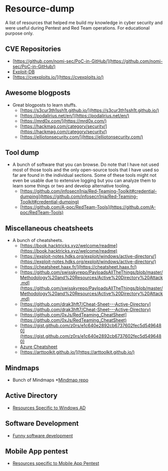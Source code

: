 # Resource-dump
A list of resources that helped me build my knowledge in cyber security and were useful during Pentest and Red Team operations. For educational purpose only.

## CVE Repositories
* [https://github.com/nomi-sec/PoC-in-GitHub/](https://github.com/nomi-sec/PoC-in-GitHub/)
* [Exploit-DB](https://www.exploit-db.com/)
* [https://cvexploits.io/](https://cvexploits.io/)

## Awesome blogposts
* Great blogposts to learn stuffs.
    * [https://s3cur3th1ssh1t.github.io/](https://s3cur3th1ssh1t.github.io/)
    * [https://podalirius.net/en/](https://podalirius.net/en/)
    * [https://mrd0x.com/](https://mrd0x.com/)
    * [https://hackmag.com/category/security/](https://hackmag.com/category/security/)
    * [https://elliotonsecurity.com/](https://elliotonsecurity.com/)

## Tool dump
* A bunch of software that you can browse. Do note that I have not used most of those tools and the only open-source tools that I have used so far are found in the individual sections. Some of these tools might not even be usable due to extensive logging but you can analyze them to learn some things or two and develop alternative tooling.
    * [https://github.com/infosecn1nja/Red-Teaming-Toolkit#credential-dumping](https://github.com/infosecn1nja/Red-Teaming-Toolkit#credential-dumping)
    * [https://github.com/A-poc/RedTeam-Tools](https://github.com/A-poc/RedTeam-Tools)

## Miscellaneous cheatsheets
* A bunch of cheatsheets.
    * [https://book.hacktricks.xyz/welcome/readme](https://book.hacktricks.xyz/welcome/readme)
    * [https://exploit-notes.hdks.org/exploit/windows/active-directory/](https://exploit-notes.hdks.org/exploit/windows/active-directory/)
    * [https://cheatsheet.haax.fr/](https://cheatsheet.haax.fr/)
    * [https://github.com/swisskyrepo/PayloadsAllTheThings/blob/master/Methodology%20and%20Resources/Active%20Directory%20Attack.md](https://github.com/swisskyrepo/PayloadsAllTheThings/blob/master/Methodology%20and%20Resources/Active%20Directory%20Attack.md)
    * [https://github.com/drak3hft7/Cheat-Sheet---Active-Directory](https://github.com/drak3hft7/Cheat-Sheet---Active-Directory)
    * [https://github.com/0xJs/RedTeaming_CheatSheet](https://github.com/0xJs/RedTeaming_CheatSheet)
    * [https://gist.github.com/z0rs/e1c640e2892cb6737602fec5d5496480](https://gist.github.com/z0rs/e1c640e2892cb6737602fec5d5496480)
    * [Azure Cheatsheet](https://github.com/Kyuu-Ji/Awesome-Azure-Pentest)
    * [https://arttoolkit.github.io/](https://arttoolkit.github.io/)

## Mindmaps
* Bunch of Mindmaps
    *[Mindmap repo](https://github.com/Ignitetechnologies/Mindmap/tree/main)

## Active Directory
* [Resources Specific to Windows AD](Active-Directory/Resources.md)

## Software Development
* [Funny software development](Software-Development/Resources.md)

## Mobile App pentest
* [Resources specific to Mobile App Pentest](MobApp-Pentest/Resources.md)
